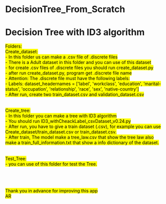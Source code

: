 # DecisionTree_From_Scratch
<h1> Decision Tree with ID3 algorithm </h1>
<mark>Folders:</ mark><br />
Create_dataset:<br />
- In this folder us can make a .csv file of .discrete files<br />
- There is a Adult dataset in this folder and you can use of this dataset<br />
- for create .csv files of .discrete files you should run create_dataset.py<br />
- after run create_dataset.py, program get .discrete file name<br />
-	 Attention: The .discrete file must have the following labels:<br />
-	 Labels: dataset_headernames = ['label', 'workclass', 'education', 'marital-status', 'occupation', 'relationship', 'race', 'sex', 'native-country'] <br />
- After run, create two train_dataset.csv and validation_dataset.csv<br />
<br />
<br />
Create_tree:<br />
- In this folder you can make a tree with ID3 algorithm<br />
- You should run ID3_withCheackLabel_csvDataset_v0.24.py<br />
- After run, you have to give a train dataset (.csv), for example you can use Create_dataset/train_dataset.csv or train_dataset.csv.<br />
- After train, The model make a tree_law.csv that show the tree law also make a train_full_information.txt that show a info dictionary of the dataset.<br />
<br />
<br />
Test_Tree:<br />
- you can use of this folder for test the Tree.<br />
<br />
<br />
<br />
<br />
Thank you in advance for improving this app<br />
AR
